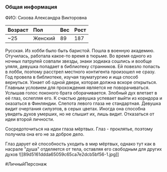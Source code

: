 ### Общая информация

ФИО: Сизова Александра Викторовна

| Возраст | Пол     | Вес | Рост |
| :------ | :------ | :-- | :--- |
| ~25     | Женский | 89  | 187  |

Русская. Из хобби было быть баристой. Пошла в военную академию. Отучилась, работала какое-то время в тюрьме.
Во время одного из ночных патрулей совпали звезды, знаки зодиака сошлись и вообще уляля, девушка попадает в библиотеку странников.
Ей повезло попасть в лобби, поэтому расстрел местного контигента произошел не сразу. 
Год провела в библиотеке, изучая тауматургию и ища способ вернуться. Узнает об одной двери, которая должна вскоре открыться. Главным условием для прохождения является не поворачиваться. Услышав голос поконого брата оборачивается. Злобный дух влетает в её глаз, ослепляя его. К счастью девушка успевает выйти из коридора и оказаться в Финляндии.
Слепота левого глаза не стандартная.
Девушка видит очертания силуэтов, в серых цветах. Иногда она способна увидеть духов умерших, но не слышит их, лишь видит.
Отказаться от идеи второй личности.

Сосредоточиться на идеи глаза мёртвых. Глаз - проклятье, поэтому получила она его не за доброе дело.

Глаз дарует ей способность уходить в мир мёртвых, однако тут как в насрале "душа" отделяется от тела, оставляя его свободным для других духов
![[89d5161ddda65059c65ca7e2dcb5bf56-1.jpg]]

#ЛичныйПерсонаж 